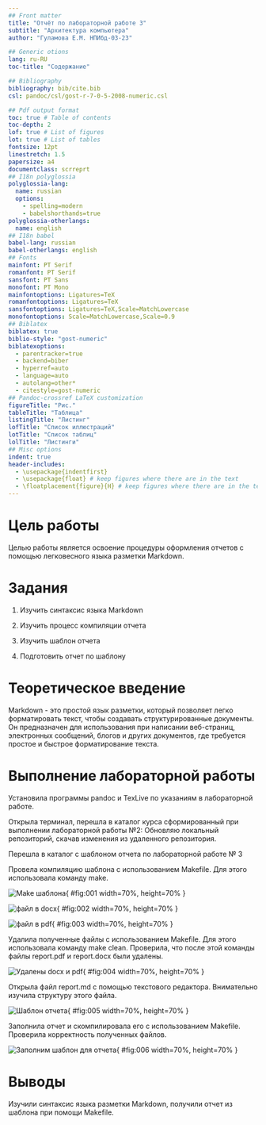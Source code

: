```yaml
---
## Front matter
title: "Отчёт по лабораторной работе 3"
subtitle: "Архитектура компьютера"
author: "Гуламова Е.М. НПИбд-03-23"

## Generic otions
lang: ru-RU
toc-title: "Содержание"

## Bibliography
bibliography: bib/cite.bib
csl: pandoc/csl/gost-r-7-0-5-2008-numeric.csl

## Pdf output format
toc: true # Table of contents
toc-depth: 2
lof: true # List of figures
lot: true # List of tables
fontsize: 12pt
linestretch: 1.5
papersize: a4
documentclass: scrreprt
## I18n polyglossia
polyglossia-lang:
  name: russian
  options:
	- spelling=modern
	- babelshorthands=true
polyglossia-otherlangs:
  name: english
## I18n babel
babel-lang: russian
babel-otherlangs: english
## Fonts
mainfont: PT Serif
romanfont: PT Serif
sansfont: PT Sans
monofont: PT Mono
mainfontoptions: Ligatures=TeX
romanfontoptions: Ligatures=TeX
sansfontoptions: Ligatures=TeX,Scale=MatchLowercase
monofontoptions: Scale=MatchLowercase,Scale=0.9
## Biblatex
biblatex: true
biblio-style: "gost-numeric"
biblatexoptions:
  - parentracker=true
  - backend=biber
  - hyperref=auto
  - language=auto
  - autolang=other*
  - citestyle=gost-numeric
## Pandoc-crossref LaTeX customization
figureTitle: "Рис."
tableTitle: "Таблица"
listingTitle: "Листинг"
lofTitle: "Список иллюстраций"
lotTitle: "Список таблиц"
lolTitle: "Листинги"
## Misc options
indent: true
header-includes:
  - \usepackage{indentfirst}
  - \usepackage{float} # keep figures where there are in the text
  - \floatplacement{figure}{H} # keep figures where there are in the text
---
```


# Цель работы

Целью работы является освоение процедуры оформления отчетов с помощью легковесного языка разметки Markdown.

# Задания

1. Изучить синтаксис языка Markdown

2. Изучить процесс компиляции отчета

3. Изучить шаблон отчета

4. Подготовить отчет по шаблону

# Теоретическое введение

Markdown - это простой язык разметки, который позволяет легко форматировать 
текст, чтобы создавать структурированные документы. Он предназначен для 
использования при написании веб-страниц, электронных сообщений, блогов и 
других документов, где требуется простое и быстрое форматирование текста.

# Выполнение лабораторной работы

Установила программы pandoc и TexLive по указаниям в лабораторной работе.

Открыла терминал, перешла в каталог курса сформированный при выполнении лабораторной работы №2:
Обновляю локальный репозиторий, скачав изменения из удаленного репозитория.

Перешла в каталог с шаблоном отчета по лабораторной работе № 3

Провела компиляцию шаблона с использованием Makefile. Для этого использовала команду make.

![Make шаблона](image/01.png){ #fig:001 width=70%, height=70% }

![файл в docx](image/02.png){ #fig:002 width=70%, height=70% }

![файл в pdf](image/03.png){ #fig:003 width=70%, height=70% }

Удалила полученные файлы с использованием Makefile. Для этого 
использовала команду make clean. Проверила, что после этой команды 
файлы report.pdf и report.docx были удалены.

![Удалены docx и pdf](image/04.png){ #fig:004 width=70%, height=70% }

Открыла файл report.md c помощью текстового редактора.
Внимательно изучила структуру этого файла.

![Шаблон отчета ](image/05.png){ #fig:005 width=70%, height=70% }

Заполнила отчет и скомпилировала его с использованием Makefile. 
Проверила корректность полученных файлов.

![Заполним шаблон для отчета](image/06.png){ #fig:006 width=70%, height=70% }

# Выводы

Изучили синтаксис языка разметки Markdown, получили отчет из шаблона при помощи Makefile. 

